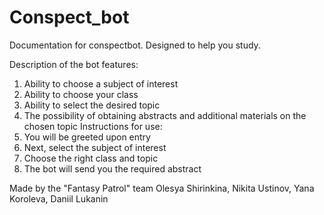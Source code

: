 # Conspect_bot
Documentation for conspectbot.
Designed to help you study.

Description of the bot features:
1. Ability to choose a subject of interest
2. Ability to choose your class
3. Ability to select the desired topic
4. The possibility of obtaining abstracts and additional materials on the chosen topic
Instructions for use:
1. You will be greeted upon entry
2. Next, select the subject of interest
3. Choose the right class and topic
4. The bot will send you the required abstract

Made by the "Fantasy Patrol" team
Olesya Shirinkina, Nikita Ustinov, Yana Koroleva, Daniil Lukanin